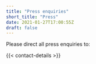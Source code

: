 ```yaml
---
title: "Press enquiries"
short_title: "Press"
date: 2021-01-27T17:00:55Z
draft: false
---
```

Please direct all press enquiries to:

{{< contact-details >}}